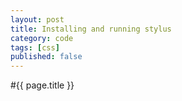 ```yaml
---
layout: post
title: Installing and running stylus
category: code
tags: [css]
published: false
---
```


#{{ page.title }}